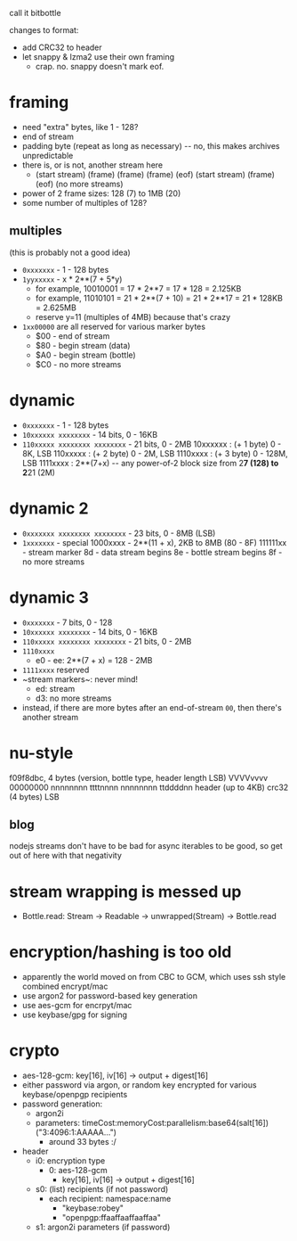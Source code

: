call it bitbottle


changes to format:

- add CRC32 to header
- let snappy & lzma2 use their own framing
    - crap. no. snappy doesn't mark eof.

# framing

- need "extra" bytes, like 1 - 128?
- end of stream
- padding byte (repeat as long as necessary) -- no, this makes archives unpredictable
- there is, or is not, another stream here
    - (start stream) (frame) (frame) (frame) (eof) (start stream) (frame) (eof) (no more streams)
- power of 2 frame sizes: 128 (7) to 1MB (20)
- some number of multiples of 128?

## multiples

(this is probably not a good idea)

- `0xxxxxxx` - 1 - 128 bytes
- `1yyxxxxx` - x * 2**(7 + 5*y)
    - for example, 10010001 = 17 * 2**7 = 17 * 128 = 2.125KB
    - for example, 11010101 = 21 * 2**(7 + 10) = 21 * 2**17 = 21 * 128KB = 2.625MB
    - reserve y=11 (multiples of 4MB) because that's crazy
- `1xx00000` are all reserved for various marker bytes
    - $00 - end of stream
    - $80 - begin stream (data)
    - $A0 - begin stream (bottle)
    - $C0 - no more streams

# dynamic

- `0xxxxxxx` - 1 - 128 bytes
- `10xxxxxx xxxxxxxx` - 14 bits, 0 - 16KB
- `110xxxxx xxxxxxxx xxxxxxxx` - 21 bits, 0 - 2MB
    10xxxxxx : (+ 1 byte) 0 - 8K, LSB
    110xxxxx : (+ 2 byte) 0 - 2M, LSB
    1110xxxx : (+ 3 byte) 0 - 128M, LSB
    1111xxxx : 2**(7+x) -- any power-of-2 block size from 2**7 (128) to 2**21 (2M)

# dynamic 2

- `0xxxxxxx xxxxxxxx xxxxxxxx` - 23 bits, 0 - 8MB (LSB)
- `1xxxxxxx` - special
    1000xxxx - 2**(11 + x), 2KB to 8MB (80 - 8F)
    111111xx - stream marker
        8d - data stream begins
        8e - bottle stream begins
        8f - no more streams

# dynamic 3

- `0xxxxxxx` - 7 bits, 0 - 128
- `10xxxxxx xxxxxxxx` - 14 bits, 0 - 16KB
- `110xxxxx xxxxxxxx xxxxxxxx` - 21 bits, 0 - 2MB
- `1110xxxx`
    - e0 - ee: 2**(7 + x) = 128 - 2MB
- `1111xxxx` reserved
- ~stream markers~:  never mind!
    - ed: stream
    - d3: no more streams
- instead, if there are more bytes after an end-of-stream `00`, then there's another stream

# nu-style

f09f8dbc, 4 bytes (version, bottle type, header length LSB)
    VVVVvvvv 00000000 nnnnnnnn ttttnnnn
    nnnnnnnn ttddddnn
header (up to 4KB)
crc32 (4 bytes) LSB



## blog

nodejs streams don't have to be bad for async iterables to be good, so get out of here with that negativity


# stream wrapping is messed up

- Bottle.read: Stream -> Readable -> unwrapped(Stream) -> Bottle.read

# encryption/hashing is too old

- apparently the world moved on from CBC to GCM, which uses ssh style combined encrypt/mac
- use argon2 for password-based key generation
- use aes-gcm for encrpyt/mac
- use keybase/gpg for signing

# crypto

- aes-128-gcm: key[16], iv[16] -> output + digest[16]
- either password via argon, or random key encrypted for various keybase/openpgp recipients
- password generation:
    - argon2i
    - parameters: timeCost:memoryCost:parallelism:base64(salt[16]) ("3:4096:1:AAAAA...")
        - around 33 bytes :/
- header
    - i0: encryption type
        - 0: aes-128-gcm
            - key[16], iv[16] -> output + digest[16]
    - s0: (list) recipients (if not password)
        - each recipient: namespace:name
            - "keybase:robey"
            - "openpgp:ffaaffaaffaaffaa"
    - s1: argon2i parameters (if password)
